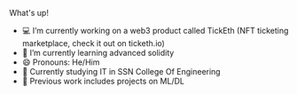 What's up!

- :computer: I’m currently working on a web3 product called TickEth (NFT ticketing marketplace, check it out on ticketh.io)
- 🌱 I’m currently learning advanced solidity
- 😄 Pronouns: He/Him
- :school_satchel: Currently studying IT in SSN College Of Engineering
- :date: Previous work includes projects on ML/DL 

